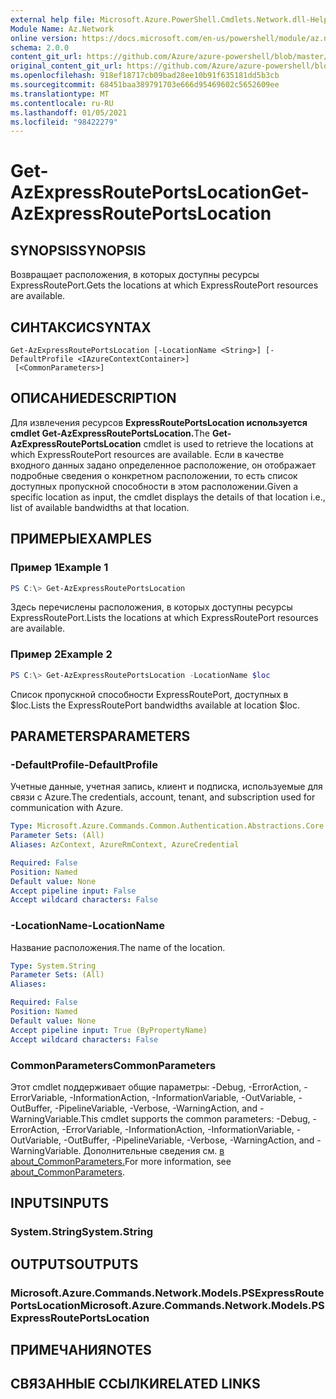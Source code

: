```yaml
---
external help file: Microsoft.Azure.PowerShell.Cmdlets.Network.dll-Help.xml
Module Name: Az.Network
online version: https://docs.microsoft.com/en-us/powershell/module/az.network/get-azexpressrouteportslocation
schema: 2.0.0
content_git_url: https://github.com/Azure/azure-powershell/blob/master/src/Network/Network/help/Get-AzExpressRoutePortsLocation.md
original_content_git_url: https://github.com/Azure/azure-powershell/blob/master/src/Network/Network/help/Get-AzExpressRoutePortsLocation.md
ms.openlocfilehash: 918ef18717cb09bad28ee10b91f635181dd5b3cb
ms.sourcegitcommit: 68451baa389791703e666d95469602c5652609ee
ms.translationtype: MT
ms.contentlocale: ru-RU
ms.lasthandoff: 01/05/2021
ms.locfileid: "98422279"
---
```

# <span data-ttu-id="41514-101">Get-AzExpressRoutePortsLocation</span><span class="sxs-lookup"><span data-stu-id="41514-101">Get-AzExpressRoutePortsLocation</span></span>

## <span data-ttu-id="41514-102">SYNOPSIS</span><span class="sxs-lookup"><span data-stu-id="41514-102">SYNOPSIS</span></span>
<span data-ttu-id="41514-103">Возвращает расположения, в которых доступны ресурсы ExpressRoutePort.</span><span class="sxs-lookup"><span data-stu-id="41514-103">Gets the locations at which ExpressRoutePort resources are available.</span></span>

## <span data-ttu-id="41514-104">СИНТАКСИС</span><span class="sxs-lookup"><span data-stu-id="41514-104">SYNTAX</span></span>

```
Get-AzExpressRoutePortsLocation [-LocationName <String>] [-DefaultProfile <IAzureContextContainer>]
 [<CommonParameters>]
```

## <span data-ttu-id="41514-105">ОПИСАНИЕ</span><span class="sxs-lookup"><span data-stu-id="41514-105">DESCRIPTION</span></span>
<span data-ttu-id="41514-106">Для извлечения ресурсов **ExpressRoutePortsLocation используется cmdlet Get-AzExpressRoutePortsLocation.**</span><span class="sxs-lookup"><span data-stu-id="41514-106">The **Get-AzExpressRoutePortsLocation** cmdlet is used to retrieve the locations at which ExpressRoutePort resources are available.</span></span> <span data-ttu-id="41514-107">Если в качестве входного данных задано определенное расположение, он отображает подробные сведения о конкретном расположении, то есть список доступных пропускной способности в этом расположении.</span><span class="sxs-lookup"><span data-stu-id="41514-107">Given a specific location as input, the cmdlet displays the details of that location i.e., list of available bandwidths at that location.</span></span>

## <span data-ttu-id="41514-108">ПРИМЕРЫ</span><span class="sxs-lookup"><span data-stu-id="41514-108">EXAMPLES</span></span>

### <span data-ttu-id="41514-109">Пример 1</span><span class="sxs-lookup"><span data-stu-id="41514-109">Example 1</span></span>
```powershell
PS C:\> Get-AzExpressRoutePortsLocation
```

<span data-ttu-id="41514-110">Здесь перечислены расположения, в которых доступны ресурсы ExpressRoutePort.</span><span class="sxs-lookup"><span data-stu-id="41514-110">Lists the locations at which ExpressRoutePort resources are available.</span></span>

### <span data-ttu-id="41514-111">Пример 2</span><span class="sxs-lookup"><span data-stu-id="41514-111">Example 2</span></span>
```powershell
PS C:\> Get-AzExpressRoutePortsLocation -LocationName $loc
```

<span data-ttu-id="41514-112">Список пропускной способности ExpressRoutePort, доступных в $loc.</span><span class="sxs-lookup"><span data-stu-id="41514-112">Lists the ExpressRoutePort bandwidths available at location $loc.</span></span>

## <span data-ttu-id="41514-113">PARAMETERS</span><span class="sxs-lookup"><span data-stu-id="41514-113">PARAMETERS</span></span>

### <span data-ttu-id="41514-114">-DefaultProfile</span><span class="sxs-lookup"><span data-stu-id="41514-114">-DefaultProfile</span></span>
<span data-ttu-id="41514-115">Учетные данные, учетная запись, клиент и подписка, используемые для связи с Azure.</span><span class="sxs-lookup"><span data-stu-id="41514-115">The credentials, account, tenant, and subscription used for communication with Azure.</span></span>

```yaml
Type: Microsoft.Azure.Commands.Common.Authentication.Abstractions.Core.IAzureContextContainer
Parameter Sets: (All)
Aliases: AzContext, AzureRmContext, AzureCredential

Required: False
Position: Named
Default value: None
Accept pipeline input: False
Accept wildcard characters: False
```

### <span data-ttu-id="41514-116">-LocationName</span><span class="sxs-lookup"><span data-stu-id="41514-116">-LocationName</span></span>
<span data-ttu-id="41514-117">Название расположения.</span><span class="sxs-lookup"><span data-stu-id="41514-117">The name of the location.</span></span>

```yaml
Type: System.String
Parameter Sets: (All)
Aliases:

Required: False
Position: Named
Default value: None
Accept pipeline input: True (ByPropertyName)
Accept wildcard characters: False
```

### <span data-ttu-id="41514-118">CommonParameters</span><span class="sxs-lookup"><span data-stu-id="41514-118">CommonParameters</span></span>
<span data-ttu-id="41514-119">Этот cmdlet поддерживает общие параметры: -Debug, -ErrorAction, -ErrorVariable, -InformationAction, -InformationVariable, -OutVariable, -OutBuffer, -PipelineVariable, -Verbose, -WarningAction, and -WarningVariable.</span><span class="sxs-lookup"><span data-stu-id="41514-119">This cmdlet supports the common parameters: -Debug, -ErrorAction, -ErrorVariable, -InformationAction, -InformationVariable, -OutVariable, -OutBuffer, -PipelineVariable, -Verbose, -WarningAction, and -WarningVariable.</span></span> <span data-ttu-id="41514-120">Дополнительные сведения см. [в about_CommonParameters.](http://go.microsoft.com/fwlink/?LinkID=113216)</span><span class="sxs-lookup"><span data-stu-id="41514-120">For more information, see [about_CommonParameters](http://go.microsoft.com/fwlink/?LinkID=113216).</span></span>

## <span data-ttu-id="41514-121">INPUTS</span><span class="sxs-lookup"><span data-stu-id="41514-121">INPUTS</span></span>

### <span data-ttu-id="41514-122">System.String</span><span class="sxs-lookup"><span data-stu-id="41514-122">System.String</span></span>

## <span data-ttu-id="41514-123">OUTPUTS</span><span class="sxs-lookup"><span data-stu-id="41514-123">OUTPUTS</span></span>

### <span data-ttu-id="41514-124">Microsoft.Azure.Commands.Network.Models.PSExpressRoutePortsLocation</span><span class="sxs-lookup"><span data-stu-id="41514-124">Microsoft.Azure.Commands.Network.Models.PSExpressRoutePortsLocation</span></span>

## <span data-ttu-id="41514-125">ПРИМЕЧАНИЯ</span><span class="sxs-lookup"><span data-stu-id="41514-125">NOTES</span></span>

## <span data-ttu-id="41514-126">СВЯЗАННЫЕ ССЫЛКИ</span><span class="sxs-lookup"><span data-stu-id="41514-126">RELATED LINKS</span></span>
